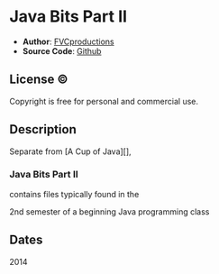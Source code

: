 # Java Bits Part II

* **Author**: [FVCproductions][]
* **Source Code**: [Github][]

## License &copy;

Copyright is free for personal and commercial use. 

## Description

Separate from [A Cup of Java][],

### Java Bits Part II

contains files typically found in the

2nd semester of a beginning Java programming class

## Dates

2014

[FVCProductions]: http://fvcproductions.wordpress.com
[Github]: https://github.com/fvcproductions